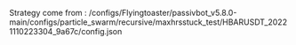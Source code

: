 Strategy come from : /configs/Flyingtoaster/passivbot_v5.8.0-main/configs/particle_swarm/recursive/maxhrsstuck_test/HBARUSDT_20221110223304_9a67c/config.json